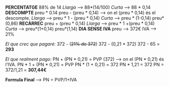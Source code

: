 **PERCENTATGE**
88% de 14
*Llarga* --> 88*(14/100)
*Curta* --> 88 * 0,14
**DESCOMPTE**
preu * 0.14
preu - (preu * 0,14) --> on el (preu * 0,14) és el descompte.
*Llarga* --> preu * 1 - (preu * 0,14)
*Curta* --> preu * (1-0,14)
            preu*(0,86)
**RECÀRREC**
preu + (preu * 0,14)
*Llarga* --> preu * 1 +(preu * 0,14)
*Curta* --> preu*(1+0,14)
            preu*(1,14)
**DIA SENSE IVA** 
preu --> 372€               IVA --> 21%

*El que crec que pagaré:*
372 - (~~21% de 372~~)
372 - (0,21 * 372)
372 - 65 = **293**

*El que realment pago:*
PN + (PN * 0,21) = PVP (372) --> on el (PN * 0,21) és l'IVA.
PN * 1 + (PN * 0,21) = PVP
PN * (1 + 0,21) = 372
PN * 1,21 = 372
PN = 372/1,21 = **307,44€**

**Formula Final** --> PN = PVP/1+IVA
